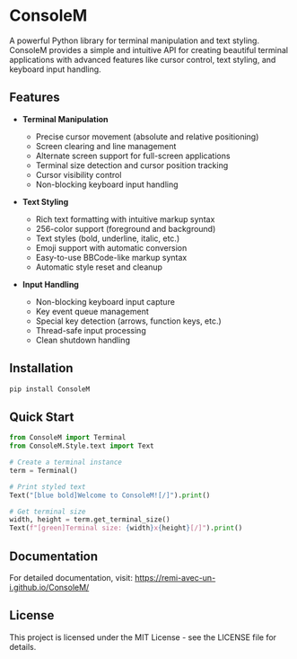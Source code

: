 # ConsoleM

A powerful Python library for terminal manipulation and text styling. ConsoleM provides a simple and intuitive API for creating beautiful terminal applications with advanced features like cursor control, text styling, and keyboard input handling.

## Features

* **Terminal Manipulation**
  * Precise cursor movement (absolute and relative positioning)
  * Screen clearing and line management
  * Alternate screen support for full-screen applications
  * Terminal size detection and cursor position tracking
  * Cursor visibility control
  * Non-blocking keyboard input handling

* **Text Styling**
  * Rich text formatting with intuitive markup syntax
  * 256-color support (foreground and background)
  * Text styles (bold, underline, italic, etc.)
  * Emoji support with automatic conversion
  * Easy-to-use BBCode-like markup syntax
  * Automatic style reset and cleanup

* **Input Handling**
  * Non-blocking keyboard input capture
  * Key event queue management
  * Special key detection (arrows, function keys, etc.)
  * Thread-safe input processing
  * Clean shutdown handling

## Installation

```bash
pip install ConsoleM
```

## Quick Start

```python
from ConsoleM import Terminal
from ConsoleM.Style.text import Text

# Create a terminal instance
term = Terminal()

# Print styled text
Text("[blue bold]Welcome to ConsoleM![/]").print()

# Get terminal size
width, height = term.get_terminal_size()
Text(f"[green]Terminal size: {width}x{height}[/]").print()
```

## Documentation

For detailed documentation, visit: https://remi-avec-un-i.github.io/ConsoleM/

## License

This project is licensed under the MIT License - see the LICENSE file for details. 